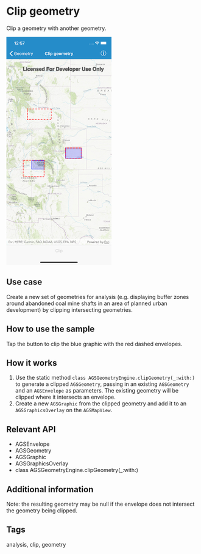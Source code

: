 # Clip geometry

Clip a geometry with another geometry.

![Image of clip geometry](clip-geometry.png)

## Use case

Create a new set of geometries for analysis (e.g. displaying buffer zones around abandoned coal mine shafts in an area of planned urban development) by clipping intersecting geometries.

## How to use the sample

Tap the button to clip the blue graphic with the red dashed envelopes.

## How it works

1. Use the static method `class AGSGeometryEngine.clipGeometry(_:with:)` to generate a clipped `AGSGeometry`, passing in an existing `AGSGeometry` and an `AGSEnvelope` as parameters.  The existing geometry will be clipped where it intersects an envelope.
2. Create a new `AGSGraphic` from the clipped geometry and add it to an `AGSGraphicsOverlay` on the `AGSMapView`.

## Relevant API

* AGSEnvelope
* AGSGeometry
* AGSGraphic
* AGSGraphicsOverlay
* class AGSGeometryEngine.clipGeometry(_:with:)

## Additional information

Note: the resulting geometry may be null if the envelope does not intersect the geometry being clipped.

## Tags

analysis, clip, geometry
